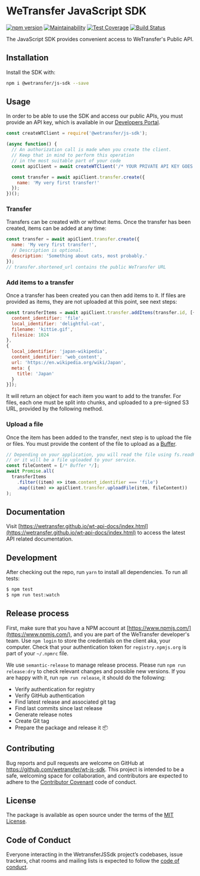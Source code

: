 # WeTransfer JavaScript SDK

[![npm version](https://badge.fury.io/js/%40wetransfer%2Fjs-sdk.svg)](https://badge.fury.io/js/%40wetransfer%2Fjs-sdk)
[![Maintainability](https://api.codeclimate.com/v1/badges/2560a764d67ef16af5fe/maintainability)](https://codeclimate.com/github/WeTransfer/wt-js-sdk/maintainability)
[![Test Coverage](https://api.codeclimate.com/v1/badges/2560a764d67ef16af5fe/test_coverage)](https://codeclimate.com/github/WeTransfer/wt-js-sdk/test_coverage)
[![Build Status](https://travis-ci.org/WeTransfer/wt-js-sdk.svg?branch=master)](https://travis-ci.org/WeTransfer/wt-js-sdk)

The JavaScript SDK provides convenient access to WeTransfer's Public API.

## Installation

Install the SDK with:

```bash
npm i @wetransfer/js-sdk --save
```

## Usage

In order to be able to use the SDK and access our public APIs, you must provide an API key, which is available in our [Developers Portal](https://developers.wetransfer.com/).

```javascript
const createWTClient = require('@wetransfer/js-sdk');

(async function() {
  // An authorization call is made when you create the client.
  // Keep that in mind to perform this operation
  // in the most suitable part of your code
  const apiClient = await createWTClient('/* YOUR PRIVATE API KEY GOES HERE*/');

  const transfer = await apiClient.transfer.create({
    name: 'My very first transfer!'
  });
})();
```

### Transfer

Transfers can be created with or without items. Once the transfer has been created, items can be added at any time:

```javascript
const transfer = await apiClient.transfer.create({
  name: 'My very first transfer!',
  // Description is optional.
  description: 'Something about cats, most probably.'
});
// transfer.shortened_url contains the public WeTransfer URL
```

### Add items to a transfer

Once a transfer has been created you can then add items to it. If files are provided as items, they are not uploaded at this point, see next steps:

```javascript
const transferItems = await apiClient.transfer.addItems(transfer.id, [{
  content_identifier: 'file',
  local_identifier: 'delightful-cat',
  filename: 'kittie.gif',
  filesize: 1024
},
{
  local_identifier: 'japan-wikipedia',
  content_identifier: 'web_content',
  url: 'https://en.wikipedia.org/wiki/Japan',
  meta: {
    title: 'Japan'
  }
}]);
```

It will return an object for each item you want to add to the transfer. For files, each one must be split into chunks, and uploaded to a pre-signed S3 URL, provided by the following method.

### Upload a file

Once the item has been added to the transfer, next step is to upload the file or files. You must provide the content of the file to upload as a [Buffer](https://nodejs.org/api/buffer.html#buffer_class_buffer).

```javascript
// Depending on your application, you will read the file using fs.readFile
// or it will be a file uploaded to your service.
const fileContent = [/* Buffer */];
await Promise.all(
  transferItems
    .filter((item) => item.content_identifier === 'file')
    .map((item) => apiClient.transfer.uploadFile(item, fileContent))
);
```

## Documentation

Visit [https://wetransfer.github.io/wt-api-docs/index.html](https://wetransfer.github.io/wt-api-docs/index.html) to access the latest API related documentation.

## Development

After checking out the repo, run `yarn` to install all dependencies. To run all tests:

```bash
$ npm test
$ npm run test:watch
```

## Release process

First, make sure that you have a NPM account at [https://www.npmjs.com/](https://www.npmjs.com/), and you are part of the WeTransfer developer's team. Use `npm login` to store the credentials on the client aka, your computer. Check that your authentication token for `registry.npmjs.org` is part of your `~/.npmrc` file.

We use `semantic-release` to manage release process. Please run `npm run release:dry` to check relevant changes and possible new versions. If you are happy with it, run `npm run release`, it should do the following:

* Verify authentication for registry
* Verify GitHub authentication
* Find latest release and associated git tag
* Find last commits since last release
* Generate release notes
* Create Git tag
* Prepare the package and release it 📦

## Contributing

Bug reports and pull requests are welcome on GitHub at https://github.com/wetransfer/wt-js-sdk. This project is intended to be a safe, welcoming space for collaboration, and contributors are expected to adhere to the [Contributor Covenant](http://contributor-covenant.org) code of conduct.

## License

The package is available as open source under the terms of the [MIT License](https://opensource.org/licenses/MIT).

## Code of Conduct

Everyone interacting in the WetransferJSSdk project’s codebases, issue trackers, chat rooms and mailing lists is expected to follow the [code of conduct](https://github.com/wetransfer/wt-js-sdk/blob/master/.github/CODE_OF_CONDUCT.md).
